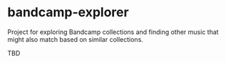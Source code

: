 # bandcamp-explorer
Project for exploring Bandcamp collections and finding other music that might also match based on similar collections.

TBD

